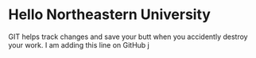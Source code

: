 # Hello Northeastern University
GIT helps track changes and save your butt when you accidently destroy your work.
I am adding this line on GitHub
j
